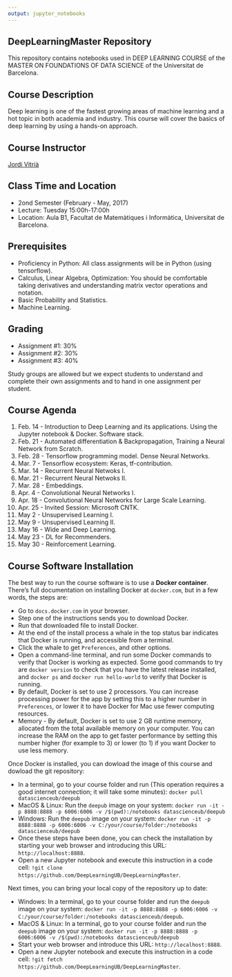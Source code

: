 ```yaml
---
output: jupyter_notebooks
---
```


## DeepLearningMaster Repository

This repository contains notebooks used in DEEP LEARNING COURSE of the MASTER ON FOUNDATIONS OF DATA SCIENCE of the Universitat de Barcelona.

## Course Description

Deep learning is one of the fastest growing areas of machine learning and a hot topic in both academia and industry. This course will cover the basics of deep learning by using a hands-on approach.

## Course Instructor

[Jordi Vitrià](http://www.ub.edu/cvub/jordivitria/)

## Class Time and Location

+ 2ond Semester (February - May, 2017)
+ Lecture: Tuesday 15:00h-17:00h
+ Location: Aula B1, Facultat de Matemàtiques i Informàtica, Universitat de Barcelona.

## Prerequisites

+ Proficiency in Python: All class assignments will be in Python (using tensorflow). 
+ Calculus, Linear Algebra, Optimization: You should be comfortable taking derivatives and understanding matrix vector operations and notation.
+ Basic Probability and Statistics.
+ Machine Learning.

## Grading

+ Assignment #1: 30%
+ Assignment #2: 30%
+ Assignment #3: 40%

Study groups are allowed but we expect students to understand and complete their own assignments and to hand in one assignment per student.

## Course Agenda
<ol type="1">
<li> Feb. 14 - Introduction to Deep Learning and its applications. Using the Jupyter notebook & Docker. Software stack. 
<li>  Feb. 21 - Automated differentiation & Backpropagation, Training a Neural Network from Scratch.                     
<li>  Feb. 28 - Tensorflow programming model. Dense Neural Networks.                                                     
<li>  Mar. 7  - Tensorflow ecosystem: Keras, tf-contribution.                                                            
<li>  Mar. 14 - Recurrent Neural Netwoks I.                                                                              
<li>  Mar. 21 - Recurrent Neural Netwoks II.                                                                             
<li>  Mar. 28 - Embeddings.                                                                                              
<li>  Apr. 4  - Convolutional Neural Networks I.                                                                         
<li>  Apr. 18 - Convolutional Neural Networks for Large Scale Learning.                                                  
<li>  Apr. 25 - Invited Session: Microsoft CNTK.                                                                         
<li>  May 2 - Unsupervised Learning I.                                                                                 
<li>  May 9 - Unsupervised Learning II.                                                                                
<li>  May 16 - Wide and Deep Learning.                                                                                  
<li>  May 23 - DL for Recommenders.                                                                                     
<li>  May 30 - Reinforcement Learning.                                                                                  
</ol>



## Course Software Installation

The best way to run the course software is to use a **Docker container**. There’s full documentation on installing Docker at ``docker.com``, but in a few words, the steps are:

+ Go to ``docs.docker.com`` in your browser.
+ Step one of the instructions sends you to download Docker.
+ Run that downloaded file to install Docker.
+ At the end of the install process a whale in the top status bar indicates that Docker is running, and accessible from a terminal.
+ Click the whale to get ``Preferences``, and other options.
+ Open a command-line terminal, and run some Docker commands to verify that Docker is working as expected.
Some good commands to try are ``docker version`` to check that you have the latest release installed, and ``docker ps`` and ``docker run hello-world`` to verify that Docker is running. 
+ By default, Docker is set to use 2 processors. You can increase processing power for the app by setting this to a higher number in ``Preferences``, or lower it to have Docker for Mac use fewer computing resources.
+ Memory - By default, Docker is set to use 2 GB runtime memory, allocated from the total available memory on your computer. You can increase the RAM on the app to get faster performance by setting this number higher (for example to 3) or lower (to 1) if you want Docker to use less memory.

Once Docker is installed, you can dowload the image of this course and dowload the git repository:

+ In a terminal, go to your course folder and run (This operation requires a good internet connection; it will take some minutes):  ``docker pull datascienceub/deepub``    
+ MacOS & Linux: Run the ``deepub`` image on your system: ``docker run -it -p 8888:8888 -p 6006:6006 -v /$(pwd):/notebooks datascienceub/deepub``
+ Windows: Run the ``deepub`` image on your system: ``docker run -it -p 8888:8888 -p 6006:6006 -v C:/your/course/folder:/notebooks datascienceub/deepub``
+ Once these steps have been done, you can check the installation by starting your web browser and introducing this  URL: ``http://localhost:8888``.
+ Open a new Jupyter notebook and execute this instruction in a code cell: ``!git clone https://github.com/DeepLearningUB/DeepLearningMaster``.

Next times, you can bring your local copy of the repository up to date:

+ Windows: In a terminal, go to your course folder and run the ``deepub`` image on your system: ``docker run -it -p 8888:8888 -p 6006:6006 -v C:/your/course/folder:/notebooks datascienceub/deepub``.
+ MacOS & Linux: In a terminal, go to your course folder and run the ``deepub`` image on your system: ``docker run -it -p 8888:8888 -p 6006:6006 -v /$(pwd):/notebooks datascienceub/deepub``
+ Start your web browser and introduce this  URL: ``http://localhost:8888``.
+ Open a new Jupyter notebook and execute this instruction in a code cell: ``!git fetch https://github.com/DeepLearningUB/DeepLearningMaster``.


